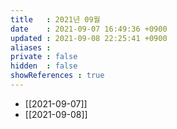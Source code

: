 ```yaml
---
title   : 2021년 09월
date    : 2021-09-07 16:49:36 +0900
updated : 2021-09-08 22:25:41 +0900
aliases : 
private : false
hidden  : false
showReferences : true
---
```

- [[2021-09-07]]
- [[2021-09-08]]
